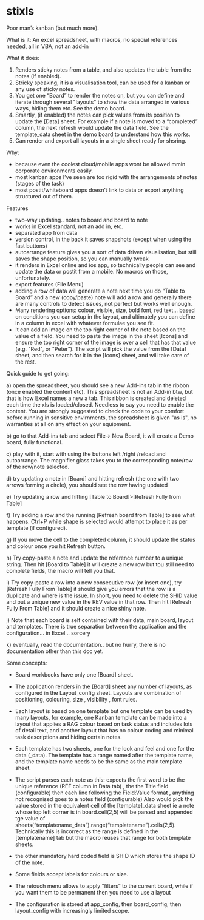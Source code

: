 # stixls
Poor man’s kanban (but much more).

What is it:
An excel spreadsheet, with macros, no special references needed, all in VBA, not an add-in

What it does:
1. Renders sticky notes from a table, and also updates the table from the notes (if enabled).
2. Stricky speaking, it is a visualisation tool, can be used for a kanban or any use of sticky notes.
3. You get one “Board” to render the notes on,  but you can define and iterate through several "layouts" to show the data arranged in various ways, hiding them etc. See the demo board.
4. Smartly, (if enabled) the notes can pick values from its position to update the [Data] sheet. For example if a note is moved to a “completed” column, the next refresh would update the data field. See the template_data sheet in the demo board to understand how this works.
5. Can render and export all layouts in a single
sheet ready for shsring.


Why:
- because even the coolest cloud/mobile apps wont be allowed mmin corporate environments easily.
- most kanban apps I’ve seen are too rigid with the arrangements of notes (stages of the task) 
- most postit/whiteboard apps doesn’t link to data or export anything structured out of them.



Features
- two-way updating.. notes to board and board to note
- works in Excel standard, not an add in, etc.
- separated app from data
- version control, in the back it saves snapshots (except when using the fast buttons)
- autoarrange feature gives you a sort of data driven visualisation, but still saves the shape position, so you can manually tweak
- it renders in Excel online and ios app, so technically people can see and update the data or postit from a mobile. No macros on those, unfortunately. 
- export features (File Menu)
- adding a row of data will generate a note next time you do “Table to Board” and a new (copy/paste) note will add a row and generally there are many controls to detect issues, not perfect but works well enough.
- Many rendering options: colour, visible, size, bold font, red text... based on conditions you can setup in the layout, and ultimately you can define in a column in excel with whatever formulae you see fit.
- It can add an image on the top right corner of the note based on the value of a field. You need to paste the image in the sheet [Icons] and ensure the top right corner of the image is over a cell that has that value (e.g. "Red", or "Peter"). The script will pick the value from the [Data] sheet, and then search for it in the [Icons] sheet, and will take care of the rest.

Quick guide to get going:

a) open the spreadsheet, you should see a new Add-ins tab in the ribbon (once enabled the content etc). This spreadsheet is not an Add-in btw, but that is how Excel names a new a tab. This ribbon is created and deleted each time the xls is loaded/closed. Needless to say you need to enable the content. You are strongly suggested to check the code to your comfort before running in sensitive envirnments, the spreadsheet is given "as is", no warranties at all on any effect on your equipment.

b) go to that Add-ins tab and select File-> New Board, it will create a Demo board, fully functional.

c) play with it, start with using the buttons left /right /reload and autoarrange. The magnifier glass takes you to the corresponding note/row of the row/note selected.

d) try updating a note in [Board] and hitting refresh (the one with two arrows forming a circle), you should see the row having updated

e) Try updating a row and hitting  [Table to Board]>[Refresh Fully from Table] 

f) Try adding a row and the running [Refresh board from Table] to see what happens. Ctrl+P while shape is selected would attempt to place it as per template (if configured).

g) If you move the cell to the completed column, it should update the status and colour once you hit Refresh button.

h) Try copy-paste a note and update the reference number to a unique string.  Then hit [Board to Table] it will create a new row but tou still need to complete fields, the macro will tell you that.

i) Try copy-paste a row into a new consecutive row (or insert one), try [Refresh Fully From Table] it should give you errors that the row is a duplicate and where is the issue. In short, you need to delete the SHID value and put a unique new value in the REV value in that row. Then hit [Refresh Fully From Table] and it should create a nice shiny note.

j) Note that each board is self contained with their data, main board, layout and templates. There is true separation between the application and the configuration... in Excel... sorcery

k) eventually, read the documentation.. but no hurry, there is no documentation other than this doc yet.

Some  concepts:
- Board workbooks have only one [Board] sheet.
- The application renders in the [Board] sheet any number of layouts, as configured in the Layout_config sheet. Layouts are combination of positioning, colouring, size , visibility , font rules.
- Each layout is based on one template but one template can be used by many layouts, for example, one Kanban template can be made into a layout that applies a RAG colour based on task status and includes lots of detail text, and another layout that has no colour coding and minimal task descriptions and hiding certain notes.
- Each template has two sheets, one for the look and feel and one for the data (_data). The template has a range named after the template name, and the template  name needs to be the same as the main template sheet. 
- The script parses each note as this: expects the first word to be the unique reference (REF column in Data tab) , the  the Title field (configurable) then each line following the Field:Value format , anything not recognised goes to a notes field (configurable)
Also would pick the value stored in the equivalent cell of the [template]_data sheet ie a note whose top left corner is in board.cell(2,5) will be parsed and appended tge value of sheets(“templatename_data”).range(“templatename”).cells(2,5). Technically this is incorrect as the range is defined in the [templatename] tab but the macro reuses that range for both template sheets.
      
- the other mandatory hard coded field is SHID which stores the shape ID of the note.

- Some fields accept labels for colours or size. 

- The retouch menu allows to apply “filters” to the current board, while if you want them to be permanent then you need to use a layout 

- The configuration is stored at app_config, then board_config, then layout_config with increasingly limited scope.

